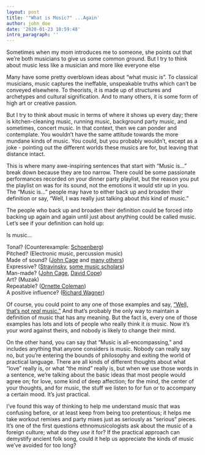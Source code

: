 ```yaml
---
layout: post
title: '"What is Music?" ...Again'
author: john_doe
date: '2020-01-23 10:59:48'
intro_paragraph: ''
---
```

Sometimes when my mom introduces me to someone, she points out that we’re both musicians to give us some common ground. But I try to think about music less like a musician and more like everyone else

Many have some pretty overblown ideas about “what music is”. To classical musicians, music captures the ineffable, unspeakable truths which can’t be conveyed elsewhere. To theorists, it is made up of structures and archetypes and cultural signification. And to many others, it is some form of high art or creative passion.

But I try to think about music in terms of where it shows up every day; there is kitchen-cleaning music, running music, background party music, and sometimes, concert music. In that context, then we can ponder and contemplate. You wouldn’t have the same attitude towards the more mundane kinds of music. You could, but you probably wouldn’t, except as a joke - pointing out the different worlds these musics are for, but leaving that distance intact.

This is where many awe-inspiring sentences that start with “Music is…” break down because they are too narrow. There could be some passionate performances recorded on your dinner party playlist, but the reason you put the playlist on was for its sound, not the emotions it would stir up in you. The “Music is…” people may have to either back up and broaden their definition or say, “Well, I was really just talking about *this* kind of music.”

The people who back up and broaden their definition could be forced into backing up again and again until just about anything could be called music. Let’s see if your definition can hold up:

Is music…

Tonal? (Counterexample: [Schoenberg](https://en.wikipedia.org/wiki/Arnold_Schoenberg#Development_of_the_twelve-tone_method))  
Pitched? (Electronic music, percussion music)  
Made of sound? ([John Cage](https://en.wikipedia.org/wiki/4%E2%80%B233%E2%80%B3) and [many others](https://en.wikipedia.org/wiki/List_of_silent_musical_compositions))  
Expressive? ([Stravinsky](https://scholarsbank.uoregon.edu/xmlui/handle/1794/12469), [some music scholars](https://plato.stanford.edu/entries/music/#MusiEmot))  
Man-made? ([John Cage](https://en.wikipedia.org/wiki/John_Cage#Chance), [David Cope](https://en.wikipedia.org/wiki/David_Cope))  
Art? (Muzak)  
Repeatable? ([Ornette Coleman](https://en.wikipedia.org/wiki/Ornette_Coleman#1960:_Free_Jazz))  
A positive influence? ([Richard Wagner](https://en.wikipedia.org/wiki/Richard_Wagner#Racism_and_antisemitism))

Of course, you could point to any one of those examples and say, [“Well, that’s not *real* music.”](https://yourlogicalfallacyis.com/no-true-scotsman)  And that’s probably the only way to maintain a definition of music that has any meaning. But the fact is, every one of those examples has lots and lots of people who really think it *is* music. Now it’s your word against theirs, and nobody is likely to change their mind.

On the other hand, you can say that “Music is all-encompassing,” and includes anything that anyone considers is music. Nobody can really say no, but you’re entering the bounds of philosophy and exiting the world of practical language. There are all kinds of different thoughts about what “love” really is, or what “the mind” really is, but when we use those words in a sentence, we’re talking about the basic ideas that most people would agree on; for love, some kind of deep affection; for the mind, the center of your thoughts, and for music, the stuff we listen to for fun or to accompany a certain mood. It’s just practical.

I’ve found this way of thinking to help me understand music that was confusing before, or at least keep from being too pretentious; it helps me take workout remixes and party mixes just as seriously as “serious” pieces. It’s one of the first questions ethnomusicologists ask about the music of a foreign culture; what do they *use* it for? If the practical approach can demystify ancient folk song, could it help us appreciate the kinds of music we’ve avoided for too long?
